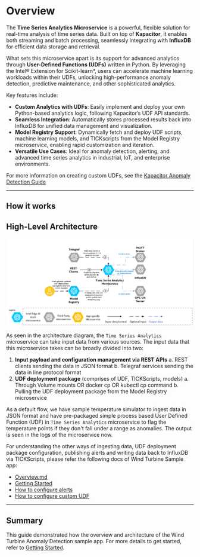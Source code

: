 # Overview

The **Time Series Analytics Microservice** is a powerful, flexible solution for real-time analysis of time series data. Built on top of **Kapacitor**, it enables both streaming and batch processing, seamlessly integrating with **InfluxDB** for efficient data storage and retrieval.

What sets this microservice apart is its support for advanced analytics through **User-Defined Functions (UDFs)** written in Python. By leveraging the Intel® Extension for Scikit-learn*, users can accelerate machine learning workloads within their UDFs, unlocking high-performance anomaly detection, predictive maintenance, and other sophisticated analytics.

Key features include:
- **Custom Analytics with UDFs**: Easily implement and deploy your own Python-based analytics logic, following Kapacitor’s UDF API standards.
- **Seamless Integration**: Automatically stores processed results back into InfluxDB for unified data management and visualization.
- **Model Registry Support**: Dynamically fetch and deploy UDF scripts, machine learning models, and TICKscripts from the Model Registry microservice, enabling rapid customization and iteration.
- **Versatile Use Cases**: Ideal for anomaly detection, alerting, and advanced time series analytics in industrial, IoT, and enterprise environments.

For more information on creating custom UDFs, see the [Kapacitor Anomaly Detection Guide](https://docs.influxdata.com/kapacitor/v1/guides/anomaly_detection/)

---

## How it works

## High-Level Architecture

![Time Series Analytics Microservice High Level Architecture](_images/Time-Series-Analytics-Microservice-Architecture.png)

As seen in the architecture diagram, the `Time Series Analytics` microservice can take input data from various sources.
The input data that this microservice takes can be broadly divided into two:
1. **Input payload and configuration management via REST APIs**
   a. REST clients sending the data in JSON format
   b. Telegraf services sending the data in line protocol format
2. **UDF deployment package** (comprises of UDF, TICKScripts, models)
   a. Through Volume mounts OR docker cp OR kubectl cp command
   b. Pulling the UDF deployment package from the Model Registry microservice

As a default flow, we have sample temperature simulator to ingest data in JSON format and have pre-packaged simple process based User Defined Function (UDF) in `Time Series Analytics` microservice to flag the temperature
points if they don't fall under a range as anomalies. The output is seen in the logs of the microservice now.

For understanding the other ways of ingesting data, UDF deployment package configuration, publishing alerts and writing data back to InfluxDB via TICKScripts, please refer the following docs of Wind Turbine Sample app:
- [Overview.md](https://github.com/open-edge-platform/edge-ai-suites/tree/main/manufacturing-ai-suite/wind-turbine-anomaly-detection/docs/user-guide/Overview.md)
- [Getting Started](https://github.com/open-edge-platform/edge-ai-suites/tree/main/manufacturing-ai-suite/wind-turbine-anomaly-detection/docs/user-guide/get-started.md)
- [How to configure alerts](https://github.com/open-edge-platform/edge-ai-suites/tree/main/manufacturing-ai-suite/wind-turbine-anomaly-detection/docs/user-guide/how-to-configure-alerts.md)
- [How to configure custom UDF](https://github.com/open-edge-platform/edge-ai-suites/tree/main/manufacturing-ai-suite/wind-turbine-anomaly-detection/docs/user-guide/how-to-configure-custom-udf.md)

---

## Summary

This guide demonstrated how the overview and architecture of the Wind Turbine Anomaly Detection sample app. For more details to get started, refer to [Getting Started](./get-started.md).
